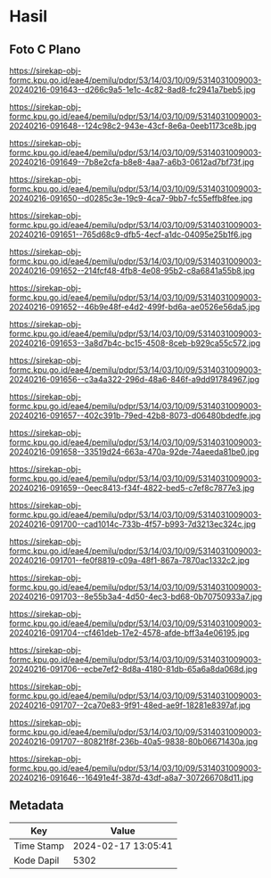 # Hasil

## Foto C Plano

https://sirekap-obj-formc.kpu.go.id/eae4/pemilu/pdpr/53/14/03/10/09/5314031009003-20240216-091643--d266c9a5-1e1c-4c82-8ad8-fc2941a7beb5.jpg

https://sirekap-obj-formc.kpu.go.id/eae4/pemilu/pdpr/53/14/03/10/09/5314031009003-20240216-091648--124c98c2-943e-43cf-8e6a-0eeb1173ce8b.jpg

https://sirekap-obj-formc.kpu.go.id/eae4/pemilu/pdpr/53/14/03/10/09/5314031009003-20240216-091649--7b8e2cfa-b8e8-4aa7-a6b3-0612ad7bf73f.jpg

https://sirekap-obj-formc.kpu.go.id/eae4/pemilu/pdpr/53/14/03/10/09/5314031009003-20240216-091650--d0285c3e-19c9-4ca7-9bb7-fc55effb8fee.jpg

https://sirekap-obj-formc.kpu.go.id/eae4/pemilu/pdpr/53/14/03/10/09/5314031009003-20240216-091651--765d68c9-dfb5-4ecf-a1dc-04095e25b1f6.jpg

https://sirekap-obj-formc.kpu.go.id/eae4/pemilu/pdpr/53/14/03/10/09/5314031009003-20240216-091652--214fcf48-4fb8-4e08-95b2-c8a6841a55b8.jpg

https://sirekap-obj-formc.kpu.go.id/eae4/pemilu/pdpr/53/14/03/10/09/5314031009003-20240216-091652--46b9e48f-e4d2-499f-bd6a-ae0526e56da5.jpg

https://sirekap-obj-formc.kpu.go.id/eae4/pemilu/pdpr/53/14/03/10/09/5314031009003-20240216-091653--3a8d7b4c-bc15-4508-8ceb-b929ca55c572.jpg

https://sirekap-obj-formc.kpu.go.id/eae4/pemilu/pdpr/53/14/03/10/09/5314031009003-20240216-091656--c3a4a322-296d-48a6-846f-a9dd91784967.jpg

https://sirekap-obj-formc.kpu.go.id/eae4/pemilu/pdpr/53/14/03/10/09/5314031009003-20240216-091657--402c391b-79ed-42b8-8073-d06480bdedfe.jpg

https://sirekap-obj-formc.kpu.go.id/eae4/pemilu/pdpr/53/14/03/10/09/5314031009003-20240216-091658--33519d24-663a-470a-92de-74aeeda81be0.jpg

https://sirekap-obj-formc.kpu.go.id/eae4/pemilu/pdpr/53/14/03/10/09/5314031009003-20240216-091659--0eec8413-f34f-4822-bed5-c7ef8c7877e3.jpg

https://sirekap-obj-formc.kpu.go.id/eae4/pemilu/pdpr/53/14/03/10/09/5314031009003-20240216-091700--cad1014c-733b-4f57-b993-7d3213ec324c.jpg

https://sirekap-obj-formc.kpu.go.id/eae4/pemilu/pdpr/53/14/03/10/09/5314031009003-20240216-091701--fe0f8819-c09a-48f1-867a-7870ac1332c2.jpg

https://sirekap-obj-formc.kpu.go.id/eae4/pemilu/pdpr/53/14/03/10/09/5314031009003-20240216-091703--8e55b3a4-4d50-4ec3-bd68-0b70750933a7.jpg

https://sirekap-obj-formc.kpu.go.id/eae4/pemilu/pdpr/53/14/03/10/09/5314031009003-20240216-091704--cf461deb-17e2-4578-afde-bff3a4e06195.jpg

https://sirekap-obj-formc.kpu.go.id/eae4/pemilu/pdpr/53/14/03/10/09/5314031009003-20240216-091706--ecbe7ef2-8d8a-4180-81db-65a6a8da068d.jpg

https://sirekap-obj-formc.kpu.go.id/eae4/pemilu/pdpr/53/14/03/10/09/5314031009003-20240216-091707--2ca70e83-9f91-48ed-ae9f-18281e8397af.jpg

https://sirekap-obj-formc.kpu.go.id/eae4/pemilu/pdpr/53/14/03/10/09/5314031009003-20240216-091707--80821f8f-236b-40a5-9838-80b06671430a.jpg

https://sirekap-obj-formc.kpu.go.id/eae4/pemilu/pdpr/53/14/03/10/09/5314031009003-20240216-091646--16491e4f-387d-43df-a8a7-307266708d11.jpg


## Metadata

| Key        | Value               |
| ---------- | ------------------- |
| Time Stamp | 2024-02-17 13:05:41 |
| Kode Dapil | 5302                |



